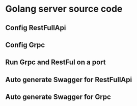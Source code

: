 # Golang server source code

## Config RestFullApi

## Config Grpc

## Run Grpc and RestFul on a port

## Auto generate Swagger for RestFullApi

## Auto generate Swagger for Grpc

